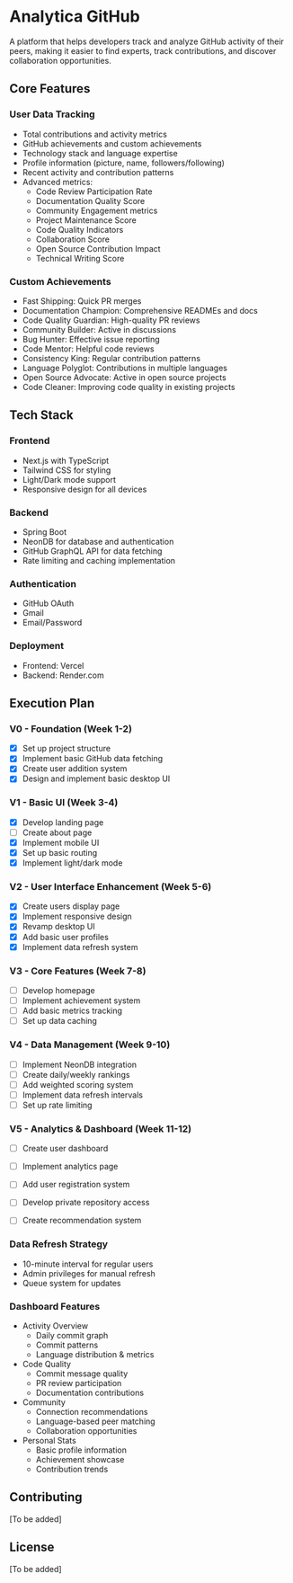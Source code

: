 # Analytica GitHub

A platform that helps developers track and analyze GitHub activity of their peers, making it easier to find experts, track contributions, and discover collaboration opportunities.

## Core Features

### User Data Tracking
- Total contributions and activity metrics
- GitHub achievements and custom achievements
- Technology stack and language expertise
- Profile information (picture, name, followers/following)
- Recent activity and contribution patterns
- Advanced metrics:
  - Code Review Participation Rate
  - Documentation Quality Score
  - Community Engagement metrics
  - Project Maintenance Score
  - Code Quality Indicators
  - Collaboration Score
  - Open Source Contribution Impact
  - Technical Writing Score

### Custom Achievements
- Fast Shipping: Quick PR merges
- Documentation Champion: Comprehensive READMEs and docs
- Code Quality Guardian: High-quality PR reviews
- Community Builder: Active in discussions
- Bug Hunter: Effective issue reporting
- Code Mentor: Helpful code reviews
- Consistency King: Regular contribution patterns
- Language Polyglot: Contributions in multiple languages
- Open Source Advocate: Active in open source projects
- Code Cleaner: Improving code quality in existing projects

## Tech Stack

### Frontend
- Next.js with TypeScript
- Tailwind CSS for styling
- Light/Dark mode support
- Responsive design for all devices

### Backend
- Spring Boot
- NeonDB for database and authentication
- GitHub GraphQL API for data fetching
- Rate limiting and caching implementation

### Authentication
- GitHub OAuth
- Gmail
- Email/Password

### Deployment
- Frontend: Vercel
- Backend: Render.com

## Execution Plan

### V0 - Foundation (Week 1-2)
- [x] Set up project structure
- [x] Implement basic GitHub data fetching
- [x] Create user addition system
- [x] Design and implement basic desktop UI

### V1 - Basic UI (Week 3-4)
- [x] Develop landing page
- [ ] Create about page
- [x] Implement mobile UI
- [x] Set up basic routing
- [x] Implement light/dark mode

### V2 - User Interface Enhancement (Week 5-6)
- [x] Create users display page
- [x] Implement responsive design
- [x] Revamp desktop UI
- [x] Add basic user profiles
- [x] Implement data refresh system

### V3 - Core Features (Week 7-8)
- [ ] Develop homepage
- [ ] Implement achievement system
- [ ] Add basic metrics tracking
- [ ] Set up data caching

### V4 - Data Management (Week 9-10)
- [ ] Implement NeonDB integration
- [ ] Create daily/weekly rankings
- [ ] Add weighted scoring system
- [ ] Implement data refresh intervals
- [ ] Set up rate limiting

### V5 - Analytics & Dashboard (Week 11-12)
- [ ] Create user dashboard
- [ ] Implement analytics page
- [ ] Add user registration system
- [ ] Develop private repository access
- [ ] Create recommendation system


### Data Refresh Strategy
- 10-minute interval for regular users
- Admin privileges for manual refresh
- Queue system for updates

### Dashboard Features
- Activity Overview
  - Daily commit graph
  - Commit patterns
  - Language distribution & metrics
- Code Quality
  - Commit message quality
  - PR review participation
  - Documentation contributions
- Community
  - Connection recommendations
  - Language-based peer matching
  - Collaboration opportunities
- Personal Stats
  - Basic profile information
  - Achievement showcase
  - Contribution trends

## Contributing
[To be added]

## License
[To be added]
